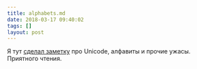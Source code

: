 ```yaml
---
title: alphabets.md
date: 2018-03-17 09:40:02
tags: []
layout: post
---
```


Я тут [сделал заметку](https://github.com/orsinium/notes/blob/master/ru/notes/alphabets.md) про Unicode, алфавиты и прочие ужасы. Приятного чтения.
